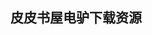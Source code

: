 ## 皮皮书屋电驴下载资源 

[Symbian OS Internals.pdf]: (ed2k://|file|Symbian%20OS%20Internals.pdf|6950105|b559be13baf3aef97fb22db6ba58a41c|h=qbqrmxuuty3aupbrwc6rznkeshcalc7w|/)

[Network Infrastructure Security.pdf]: (ed2k://|file|Network%20Infrastructure%20Security.pdf|12407026|cff5b603799f95495929a8f9bf079490|h=x5h3ffatqw3mvivktr23uqxtpvg5yy4y|/)

[Principles of Data Mining, 2nd Edition.pdf]: (ed2k://|file|Principles%20of%20Data%20Mining%2C%202nd%20Edition.pdf|4066376|b992c77aa5fb880f4ad176e2092662d8|h=we7wh4bdvbeb5xsfssnolfob7uillram|/)

[SAE and the Evolved Packet Core_ Driving the Mobile Broadband Revolution.pdf]: (ed2k://|file|SAE%20and%20the%20Evolved%20Packet%20Core_%20Driving%20the%20Mobile%20Broadband%20Revolution.pdf|6468556|e88b370641d4e71236735eb025b617df|h=fheqhapzxa4wwngrn7gs5mgnd2utkdlk|/)

[Storage Virtualization_ Technologies for Simplifying Data Storage and Management.chm]: (ed2k://|file|Storage%20Virtualization_%20Technologies%20for%20Simplifying%20Data%20Storage%20and%20Management.chm|7102887|901ad4ec6605612665db4739be8ed08b|h=by6kesl6j326c3bw5n77cxbbyvv3lnou|/)

[UNIX网络编程 第1卷：套接口API.pdf]: (ed2k://|file|UNIX%E7%BD%91%E7%BB%9C%E7%BC%96%E7%A8%8B%20%E7%AC%AC1%E5%8D%B7%EF%BC%9A%E5%A5%97%E6%8E%A5%E5%8F%A3API.pdf|30065278|01a8bd310adcb6b96fb5e54bf0c5da7d|h=dltjeupfm3rhusgy2a2kuosykrv7mhrj|/)

[Working Identity.pdf]: (ed2k://|file|Working%20Identity.pdf|6931494|c160d4641eb46c89999b412d43abb201|h=z5b6c2asmgwn5eshkt57nfgbhhs3bue6|/)

[High Performance Python.pdf]: (ed2k://|file|High%20Performance%20Python.pdf|7965379|222d705ff7e2fa43adcb1bcdcf6f122b|h=vy5nlrhz6cmnvjgu7ytu6zplfqqle265|/)

[The Best Software Writing I.pdf]: (ed2k://|file|The%20Best%20Software%20Writing%20I.pdf|2587169|c6727bdda1c9f35316abdf29b739ac0c|h=f52xpiabn7nb4hs4e6icvsgs5bzwiwzo|/)

[Backup & Recovery.chm]: (ed2k://|file|Backup%20%26%20Recovery.chm|3165685|f176c785a113d3da84783e30d5559753|h=az26kxkoxx3leqnnhbd4njl2m2uf64bp|/)

[XML Publishing with Adobe InDesign.pdf]: (ed2k://|file|XML%20Publishing%20with%20Adobe%20InDesign.pdf|1297633|f7dbb236f2e9ddc79add23fa96da72be|h=2dufvdbfvacgk34ik7bq2oikxjzj6bkb|/)

[Foundations for Programming Languages.pdf]: (ed2k://|file|Foundations%20for%20Programming%20Languages.pdf|4643074|35de8f95e2d7ab27b507976c8312e043|h=vf4ea4ssnelzubyz7c5e5cfc7yscb3tt|/)

[Programming Language Fundamentals by Example.pdf]: (ed2k://|file|Programming%20Language%20Fundamentals%20by%20Example.pdf|6823021|727b1635d060c3aa943adbf6b12c2540|h=nwhvisdcg24zro4qi57xedbhe347gu2v|/)

[Writing Efficient Programs.pdf]: (ed2k://|file|Writing%20Efficient%20Programs.pdf|9502701|ec7769767a8f17b73380a0a3e2df0f30|h=egf4opvuphwrsb3iers7edhij5ovlbxd|/)

[The Art of Computer Programming, Volume 1, Fascicle 1_ MMIX.pdf]: (ed2k://|file|The%20Art%20of%20Computer%20Programming%2C%20Volume%201%2C%20Fascicle%201_%20MMIX.pdf|2090748|3c5b72cd927cf88fbaa359ddcd55aa46|h=ishbekvlatnhwxbpk3bcj4obb3iad5ox|/)

[The Career Programmer_ Guerilla Tactics for an Imperfect World, 2nd Edition.pdf]: (ed2k://|file|The%20Career%20Programmer_%20Guerilla%20Tactics%20for%20an%20Imperfect%20World%2C%202nd%20Edition.pdf|1261145|fcb95c86e00010a3963865cef807b2f4|h=vrqecadgpqtvbdzhkcrnhbssyixgc7zg|/)

[Programming Language Concepts.pdf]: (ed2k://|file|Programming%20Language%20Concepts.pdf|1932932|23caeabcc303be8cfabb73d296681f29|h=yqqlfal2p5af3y2u5hkwt27kilywi6fj|/)

[More Programming Pearls_ Confessions of a Coder.pdf]: (ed2k://|file|More%20Programming%20Pearls_%20Confessions%20of%20a%20Coder.pdf|9650349|b6d4a108bb09178be1c7b3d2958dd5ea|h=hjsxnm6hrn44pz4meu5t5zydatyokmvg|/)

[Elements of Programming (PDF).pdf]: (ed2k://|file|Elements%20of%20Programming%20%28PDF%29.pdf|3987957|ceb79fffd6556254d7efa1f8f79b3f56|h=gbrd3gqzikcwe7mp27vhrwn2p5kbabve|/)

[LaTeX Notes (v2.03).pdf]: (ed2k://|file|LaTeX%20Notes%20%28v2.03%29.pdf|3804996|8b7e3c57f0579a86b7d938f40f9777a2|h=omlxoeuxawt6g6coxazfpaflod6zcbhs|/)

[计算机密码学：计算机网络中的数据保密与安全（第3版）.pdf]: (ed2k://|file|%E8%AE%A1%E7%AE%97%E6%9C%BA%E5%AF%86%E7%A0%81%E5%AD%A6%EF%BC%9A%E8%AE%A1%E7%AE%97%E6%9C%BA%E7%BD%91%E7%BB%9C%E4%B8%AD%E7%9A%84%E6%95%B0%E6%8D%AE%E4%BF%9D%E5%AF%86%E4%B8%8E%E5%AE%89%E5%85%A8%EF%BC%88%E7%AC%AC3%E7%89%88%EF%BC%89.pdf|9597954|555a96305be5ae04fbcdfcee6ef9589a|h=77egv6kf6bmvrnukt2xunplnx6uzcshx|/)

[掌握需求过程.pdf]: (ed2k://|file|%E6%8E%8C%E6%8F%A1%E9%9C%80%E6%B1%82%E8%BF%87%E7%A8%8B.pdf|17892211|481b2b40b6d3aa7add951bd22bfd8813|h=nqyv5bjyowhdmd2bosgri5naf2a6kr5b|/)

[Pro LINQ_ Language Integrated Query in C# 2010.pdf]: (ed2k://|file|Pro%20LINQ_%20Language%20Integrated%20Query%20in%20C%23%202010.pdf|7401649|ba9e9dea8c9953c5f1feb3841574059f|h=r6tlyfh2r4ktcuzi7ayprsdboio54alp|/)

[Programming Reactive Extensions and LINQ.pdf]: (ed2k://|file|Programming%20Reactive%20Extensions%20and%20LINQ.pdf|6488673|5554d85fcb57c57bd5a67464a60a7300|h=ntvqu23cbzvdwsb6twkqdpi7dg6l6jcv|/)

[LINQ Quickly.pdf]: (ed2k://|file|LINQ%20Quickly.pdf|6878530|13ea97c873fb6079e106e10a97fa8dce|h=ziotjub5rd6l7it7dckczphox5ok66vx|/)

[bash Pocket Reference.pdf]: (ed2k://|file|bash%20Pocket%20Reference.pdf|1651648|259104e6c3d966714708eac212685724|h=wzxcdkp4xzbfmjwbjptrbadesnuornx3|/)

[A Book on C_Programming in C.pdf]: (ed2k://|file|A%20Book%20on%20C_Programming%20in%20C.pdf|49693169|26cf28e014e8404bcf6217f91d6f3fbf|h=nacaiisydj2kdsjvaftfyphzq33g3cj3|/)

[Comet and Reverse Ajax_ The Next-Generation Ajax 2.0.pdf]: (ed2k://|file|Comet%20and%20Reverse%20Ajax_%20The%20Next-Generation%20Ajax%202.0.pdf|12973714|097c571fc0cf4cef5bcdb0a8a611783c|h=in73wp4kjybthwigiwbvb35kzqkcfsen|/)

[Social Engineering.pdf]: (ed2k://|file|Social%20Engineering.pdf|6406456|42866538a77de3c5d74353df45df7656|h=2kexlrhojqq62m2mqxkamsb3r6cdehor|/)

[Nagios 3 Enterprise Network Monitoring_ Including Plug-Ins and Hardware Devices.pdf]: (ed2k://|file|Nagios%203%20Enterprise%20Network%20Monitoring_%20Including%20Plug-Ins%20and%20Hardware%20Devices.pdf|3926240|56727f4907023f42eaf7216cb79b9491|h=xuuizg7iiznwrisj7yqnc7gdfxyfohsg|/)

[Foundations and Practice of Security.pdf]: (ed2k://|file|Foundations%20and%20Practice%20of%20Security.pdf|3847424|144f9a64432ac8efd00ecb8e7cab573a|h=wp2nsiwhmvdtg56he4ls7t4zqcrsc35t|/)

[VMware for ESXi_ Planning, Implementation, and Security.pdf]: (ed2k://|file|VMware%20for%20ESXi_%20Planning%2C%20Implementation%2C%20and%20Security.pdf|7778788|a83bcca36038733bcaa4f6525f4bc90c|h=zlyvcuxdnuk3d4fujgobiwasnyru3feg|/)

[经典C程序100例.chm]: (ed2k://|file|%E7%BB%8F%E5%85%B8C%E7%A8%8B%E5%BA%8F100%E4%BE%8B.chm|68370|f4310433f60336afcb13dcc270dda428|h=ihdkhdy32hyxnenlqehvkmoubm5h6jfu|/)

[Version Control with Git_ Powerful tools and techniques for collaborative software development.pdf]: (ed2k://|file|Version%20Control%20with%20Git_%20Powerful%20tools%20and%20techniques%20for%20collaborative%20software%20development.pdf|2951344|c9950ebd02652bb069da78ab948efb39|h=is4g6gxi747mfh4ci6c6rb2y4qtuzni2|/)

[C++多范型设计.pdf]: (ed2k://|file|C%2B%2B%E5%A4%9A%E8%8C%83%E5%9E%8B%E8%AE%BE%E8%AE%A1.pdf|5474814|124bb313f7d6d7f37501843c985c7a1c|h=luowyhnnljkjzcrgctxpyy3zf3gpkpmv|/)

[Diablo 2006 Moon of the Spider.pdf]: (ed2k://|file|Diablo%202006%20Moon%20of%20the%20Spider.pdf|1813333|05e8018ed08111426a764585dc010c99|h=coyswybnakik4627yo3vedeca6lj5akm|/)

[代码之殇（原书第2版）.pdf]: (ed2k://|file|%E4%BB%A3%E7%A0%81%E4%B9%8B%E6%AE%87%EF%BC%88%E5%8E%9F%E4%B9%A6%E7%AC%AC2%E7%89%88%EF%BC%89.pdf|29315544|a52d98c01e5b1f354b800101c9c4db67|h=gq33tz67n6t2b47bt7gro624n6vauhfg|/)

[Microsoft System Center_ Designing Orchestrator Runbooks.pdf]: (ed2k://|file|Microsoft%20System%20Center_%20Designing%20Orchestrator%20Runbooks.pdf|9200344|1bfcfede027fa1337f481832f610dc3b|h=o55uj2qey4g6vua73fco3iw4eha3jkgt|/)

[The Chicago Manual of Style, 16th Edition.pdf]: (ed2k://|file|The%20Chicago%20Manual%20of%20Style%2C%2016th%20Edition.pdf|27041764|8d32224d7143fe3c013d1f9ce6e2a8de|h=ijhswu4mhvnpu6ootdtk5bkwuuyapkio|/)

[游戏编程中的人工智能技术.pdf]: (ed2k://|file|%E6%B8%B8%E6%88%8F%E7%BC%96%E7%A8%8B%E4%B8%AD%E7%9A%84%E4%BA%BA%E5%B7%A5%E6%99%BA%E8%83%BD%E6%8A%80%E6%9C%AF.pdf|12905613|b959d0b1f462f77c4984a55ba03a9ac7|h=lomax4ql6xzgilxcjkzstnh524pe5bcu|/)

[Jony Ive.pdf]: (ed2k://|file|Jony%20Ive.pdf|2918764|8d98b7573c7e646dffefaac8e164746a|h=scjtaxz3k7g3lpyxwy3y35ynauqsznpi|/)

[Rich Client Programming.pdf]: (ed2k://|file|Rich%20Client%20Programming.pdf|6320591|ace7d902b0f52800b72f6d90af3f8ded|h=w7fwyu53jpxsbc2z7o6e43ix3hkfdqnt|/)

[古今数学思想（一）.pdf]: (ed2k://|file|%E5%8F%A4%E4%BB%8A%E6%95%B0%E5%AD%A6%E6%80%9D%E6%83%B3%EF%BC%88%E4%B8%80%EF%BC%89.pdf|14389740|ea666423dfaf0931b0c3556d559f72d2|h=tmumwepbctfmjonf26zkhiic3lmaaqp7|/)

[End-to-End Network Security_ Defense-in-Depth.pdf]: (ed2k://|file|End-to-End%20Network%20Security_%20Defense-in-Depth.pdf|13042537|3f55034bd8f4c07b9657f62ea6c565b5|h=ovellqz3vpkiolbmadqbdbyezdlpglrb|/)

[古今数学思想(第二册).pdf]: (ed2k://|file|%E5%8F%A4%E4%BB%8A%E6%95%B0%E5%AD%A6%E6%80%9D%E6%83%B3%28%E7%AC%AC%E4%BA%8C%E5%86%8C%29.pdf|15394306|44a1d934f05ca6daa824f91a15491d34|h=ripflend242uon3k7bu4rephrirupswa|/)

[Android_ A Programmers’ Guide.pdf]: (ed2k://|file|Android_%20A%20Programmers%E2%80%99%20Guide.pdf|7576391|dab484d787f0cdc3f172589927479d03|h=6gju224a236zsvbeyfcxfdgza5gmrwbv|/)

[C Primer Plus (6th Edition).pdf]: (ed2k://|file|C%20Primer%20Plus%20%286th%20Edition%29.pdf|7210752|8c0b4ed9ecb21536d655b9c561542c4e|h=xw3snqxdo7ihiz6fqbq2crimr7ieh7ei|/)

[IronRuby Unleashed.pdf]: (ed2k://|file|IronRuby%20Unleashed.pdf|4537398|661b9e7819f710452c749e1624141ef5|h=4jxkzi7czxim33nfv5uusvjhtu7plsph|/)

[HTML5 Multimedia Development Cookbook.pdf]: (ed2k://|file|HTML5%20Multimedia%20Development%20Cookbook.pdf|10946042|42a3e299fa0bd21594227042af35ce57|h=4uynj6sr2m33tsoqsijwr6rpnbx77lyw|/)

[Getting Started with Processing.pdf]: (ed2k://|file|Getting%20Started%20with%20Processing.pdf|5684536|ae533cefba4b611fda614a32ec0d5acd|h=gyifu5zaarmcpafimwra2cfv2h6amwy5|/)

[approximate dynamic programming.pdf]: (ed2k://|file|approximate%20dynamic%20programming.pdf|4479710|b412eb3d944717d5b29f4c93162685de|h=55x7ccqipssgmzn27q7swa2i275hygbc|/)

[Beautiful Visualization.pdf]: (ed2k://|file|Beautiful%20Visualization.pdf|24848691|9ff90d0eefc9315ac0708f93fc5c2afd|h=iu3sumxebuegohizvjuau7ndyff7mpcu|/)

[Lions’ Commentary on UNIX 6th Edition with Source Code.pdf]: (ed2k://|file|Lions%E2%80%99%20Commentary%20on%20UNIX%206th%20Edition%20with%20Source%20Code.pdf|833289|b059a01670267370b811dad427d1db66|h=53m4iheiwqel6v5ej6qdfsnryc6i3x3m|/)

[C++ Programming_ From Problem Analysis to Program Design.pdf]: (ed2k://|file|C%2B%2B%20Programming_%20From%20Problem%20Analysis%20to%20Program%20Design.pdf|12031004|15fc9a565e136a337383797e0f4cf218|h=hd43povny27bflwsy5cdheuzmtgd3stj|/)

[Embedded Linux Primer.pdf]: (ed2k://|file|Embedded%20Linux%20Primer.pdf|5142199|8a61586061da23a835500d473bd12f1b|h=5ifxxiq6lcd3xalrhcorbudh6oh7v5vc|/)

[Apache Solr 3 Enterprise Search Server.pdf]: (ed2k://|file|Apache%20Solr%203%20Enterprise%20Search%20Server.pdf|8908333|7518be75e7e72461b1d6a41d541b59bf|h=bukj4yamj4l2kejzyfaxuvw2zjwpbrau|/)

[大数据.pdf]: (ed2k://|file|%E5%A4%A7%E6%95%B0%E6%8D%AE.pdf|48386324|3298a8aa112f8e6121d4e8308947fdee|h=uwqxn2d7wc4l5gfk75ejhu4h6fkcz2ck|/)

[Programming Computer Vision with Python.pdf]: (ed2k://|file|Programming%20Computer%20Vision%20with%20Python.pdf|14290070|196e82a22fcad5c3f470bcc88d8f7a21|h=iyajxz3g5luri6phlebimhg76p5nz3wt|/)

[Windows PowerShell高级编程.pdf]: (ed2k://|file|Windows%20PowerShell%E9%AB%98%E7%BA%A7%E7%BC%96%E7%A8%8B.pdf|31051003|71bd0c3af9d785cc0e2226812c32ba71|h=n5qcowqciyhnwz73u6mlrpxib2fvgu7v|/)

[Web Design In A Nutshell.pdf]: (ed2k://|file|Web%20Design%20In%20A%20Nutshell.pdf|6586642|b4d4a6b5b30789acbb5b95d33799aae2|h=snodel5s4oqztomet7oasssrccay5bqq|/)

[Data Science at the Command Line.pdf]: (ed2k://|file|Data%20Science%20at%20the%20Command%20Line.pdf|7973093|de9425728d55f42e839cb331de0ef1e4|h=2hsqpsvanp6u77aqsgmnhwdjaiemb5nk|/)

[The Correctness-by-Construction Approach to Programming.pdf]: (ed2k://|file|The%20Correctness-by-Construction%20Approach%20to%20Programming.pdf|3596977|6499c87aab0815155904f47ba450402b|h=imddgzsbultjxgmjm6ndsfguwaklcdt4|/)

[Foundations of Object-Oriented Languages.pdf]: (ed2k://|file|Foundations%20of%20Object-Oriented%20Languages.pdf|3835816|c6446fc71864f9a7f609fd640875ac8d|h=5r3mik2e7zwrxysjmxtmkr4d573qafn4|/)

[The Design Patterns_ Java Companion.pdf]: (ed2k://|file|The%20Design%20Patterns_%20Java%20Companion.pdf|2293989|da9048c34d1399122352c07e8143839c|h=vkfdwtjbj7vxt54jd33pcmrtdoyvc7k2|/)

[Beginning JSF™ 2 APIs and JBoss® Seam.pdf]: (ed2k://|file|Beginning%20JSF%E2%84%A2%202%20APIs%20and%20JBoss%C2%AE%20Seam.pdf|8109950|a535d383fb1d602622020e920e1f5846|h=ecsrecmxzr54kjyab54v6ffuw7hnptuz|/)

[Business Process Management with JBoss jBPM_ A Practical Guide for Business Analysts.pdf]: (ed2k://|file|Business%20Process%20Management%20with%20JBoss%20jBPM_%20A%20Practical%20Guide%20for%20Business%20Analysts.pdf|5699149|60d05c258b09b15361ba0f9456dc8043|h=ox7ffallkgc25defpw72nj3mo5nsoqbq|/)

[JBoss Portal Server Development.pdf]: (ed2k://|file|JBoss%20Portal%20Server%20Development.pdf|11784817|dee24dc61e839082b98e3781b1853e27|h=ncjuuqukuziqedbhgxcx6op4qmwcniun|/)

[JBoss Tools 3 Developers Guide.pdf]: (ed2k://|file|JBoss%20Tools%203%20Developers%20Guide.pdf|15073094|60e58d5684509ee88decf0d9f2f41dfd|h=maectrx5pfoar3h574v7kjjlqwoqm4nw|/)

[JBoss AS 5 Development.pdf]: (ed2k://|file|JBoss%20AS%205%20Development.pdf|6680740|c0b6dec53782bb76ff4be8fb3129bcbe|h=bec5fcbqmj5m4f54c6jj5fi2koymztss|/)

[jBPM5 Developer Guide.pdf]: (ed2k://|file|jBPM5%20Developer%20Guide.pdf|9174496|4a9618ee45efe1d09ca64b578f135a3f|h=nfsp7tjkaerv2e3kxyt5ct6vtuv6usq5|/)

[PacktPub.Developing.RESTful.Services.with.JAX-RS.2.0.WebSockets.and.JSON.Oct.2013.pdf]: (ed2k://|file|PacktPub.Developing.RESTful.Services.with.JAX-RS.2.0.WebSockets.and.JSON.Oct.2013.pdf|3735895|e4304d360124216ab78026bf3d494115|h=ua7tatvy4ndqrjzh5px55nrg2uyr77eq|/)

[JBoss AS 7 Configuration, Deployment and Administration.pdf]: (ed2k://|file|JBoss%20AS%207%20Configuration%2C%20Deployment%20and%20Administration.pdf|7931576|6b6fb5b597a61933251bb850d31fef57|h=ltmenhaqrrocipmdrmauux4t7xz5ogx6|/)

[Test Driven Development for Embedded C.pdf]: (ed2k://|file|Test%20Driven%20Development%20for%20Embedded%20C.pdf|8211456|a308d0127e0077008c1468f672f21367|h=euqqp563rjtxgysqvugqlv2iilnny4ss|/)

[Numerical Methods In Engineering With Python.pdf]: (ed2k://|file|Numerical%20Methods%20In%20Engineering%20With%20Python.pdf|7402487|7521d200762e6bc23e4376224a99c32d|h=u57q3zovbqtgefadmpv5r53uj4pf4c3a|/)

[The Seasoned Schemer.pdf]: (ed2k://|file|The%20Seasoned%20Schemer.pdf|6477069|2fc63651ddc48b698416d9c17626ffe7|h=5us6b4ej7vlhshc753yhngz7fjffxqsh|/)

[Windows 7 Portable Command Guide_ MCTS 70-680, 70-685 and 70-686.pdf]: (ed2k://|file|Windows%207%20Portable%20Command%20Guide_%20MCTS%2070-680%2C%2070-685%20and%2070-686.pdf|7038241|a0db093ab94001dc7343ace57649dd1a|h=j5435wopvx6l6b74ie2uwr4lnp5r6eaf|/)

[Pattern Recognition And Machine Learning.pdf]: (ed2k://|file|Pattern%20Recognition%20And%20Machine%20Learning.pdf|9015665|db6f21b0fccb20a30500545aeefb0e8c|h=h2zclnykuaqvyi4knxgiishbvg5ww6tz|/)

[OpenSolaris系统管理(ZIP卷3).pdf]: (ed2k://|file|OpenSolaris%E7%B3%BB%E7%BB%9F%E7%AE%A1%E7%90%86%28ZIP%E5%8D%B73%29.pdf|44897126|4bda38b2d82df29fbb8b4cf4811c3bdc|h=wcz6p7lp73o72izlokfcb7leudu46yz2|/)

[learn more study less.pdf]: (ed2k://|file|learn%20more%20study%20less.pdf|2118667|dd4785fa3309a3e3fc23b12c0cbeeebf|h=3c3nw5bvgmyub6fed4bslvdgornfwh55|/)

[Computer Networks and Intelligent Computing.pdf]: (ed2k://|file|Computer%20Networks%20and%20Intelligent%20Computing.pdf|15201806|2d2fecf31cfc4030b243a5bf981623e9|h=elnoyxydqh27cgor6xku2jtdbokfpob5|/)


